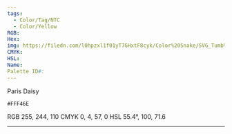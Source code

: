 ```yaml
---
tags:
  - Color/Tag/NTC
  - Color/Yellow
RGB: 
Hex: 
img: https://filedn.com/l0hpzxl1f01yT7GHxtF8cyk/Color%20Snake/SVG_Tumb%20Mass%20No%20Name/FFF46E.svg
CMYK: 
HSL: 
Name: 
Palette ID#:
---
```

Paris Daisy
```palette
#FFF46E
```
RGB 255, 244, 110
CMYK	0, 4, 57, 0
HSL	55.4°, 100, 71.6

---
